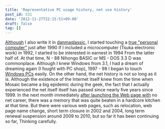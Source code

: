 ```yaml
---
title: 'Representative PC usage history, net use history'
post_id: 331
date: '2012-11-27T22:15:51+09:00'
draft: false
tag: []
---
```


[Although](/category/goods?tag=pc) I also write it in [danmaqlassic,](/category/goods?tag=pc) I started touching a [true "personal computer"](/pc-h98s) just after 1990 if I included a microcomputer (Tsuka electronic work) in 1992, I started to be interested in earnest in 1994 From the latter half of. At that time, N - 88 Nihongo BASIC or MS - DOS 3.3 D was commonplace. Although I knew Windows from 3.1, I had a dream of dreaming again (I fought with PC shop), 1997 - 98 I began to touch [Windows PCs](/brezza5100cx) easily. On the other hand, the net history is not so long as it is. Although the existence of the Internet itself knew from the time when Mosaic became a big epidemic during the geek, the fact that I actually experienced the net itself itself has passed since nearly five years since 1999. In the next month immediately [after launching the Web page with](/yasimcity2012) no net career, there was a memory that was quite beaten in a hardcore kitchen at that time. But there were various web pages, such as relocation, web page name change, short term closure in 2002 and 2004, long term renewal suspension around 2009 to 2010, but so far it has been continuing so far, Thinking carefully.